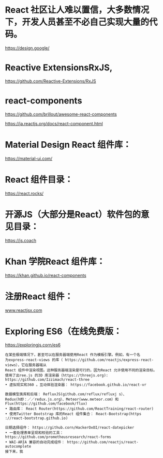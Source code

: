 # React 社区让人难以置信，大多数情况下，开发人员甚至不必自己实现大量的代码。
https://design.google/

# Reactive ExtensionsRxJS, 
https://github.com/Reactive-Extensions/RxJS

# react-components
https://github.com/brillout/awesome-react-components

https://ja.reactjs.org/docs/react-component.html

# Material Design React 组件库： 
https://material-ui.com/

# React 组件目录：
https://react.rocks/

# 开源JS（大部分是React）软件包的意见目录：
https://js.coach

 # Khan 学院React 组件库：
 https://khan.github.io/react-components
 
 # 注册React 组件： 
 www.reactjsx.com
 
# Exploring ES6（在线免费版： 
 https://exploringjs.corn/es6

```
在某些极端情况下，甚至可以在服务器端使用React 作为模板引擎。例如，有一个名
为express-react-views 的库（ https://github.com/reactjs/express-react-views），它在服务器端从
React 组件中渲染视图。这种服务器端渲染是可行的，因为React 允许使用不同的渲染目标。
使用了出ree.js 的3D 库渲染器（https://threejs.org): https://github.com/Izzimach/react-three
• 虚拟现实和360 。互动体验渲染器： https://facebook.github.io/react-vr

数据模型类库和后端： RefluxJS(github.com/reflux/refluxj s）、
Redux(h即：／／redux.js.org）、Meteor(www.meteor.com）和Flux(https://github.com/facebook/flux)
• 路由库： React Router(https://github.com/ReactTraining/react-router)
• 使用Twitter Bootstrap 库的React 组件集合： React-Bootstrap(https ://react-bootstrap.github.io)

日期选择组件： https://github.corn/HackerOxOI/react-datepicker
• 一套处理表单呈现和校验的工具： https://github.com/prometheusresearch/react-forms
• WAI-ARIA 兼容的自动完成组件： https://github.com/reactjs/react-autocomplete
接下来，我
```
